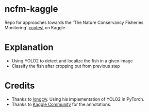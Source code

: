 # ncfm-kaggle
Repo for approaches towards the 'The Nature Conservancy Fisheries Monitoring' [contest](https://www.kaggle.com/c/the-nature-conservancy-fisheries-monitoring) on Kaggle.

# Explanation
- Using YOLO2 to detect and localize the fish in a given image
- Classify the fish after cropping out from previous step

# Credits
- Thanks to [longcw](https://github.com/longcw). Using his implementation of YOLO2 in PyTorch.
- Thanks to [Kaggle Community](https://www.kaggle.com/c/the-nature-conservancy-fisheries-monitoring/discussion) for the annotations.
